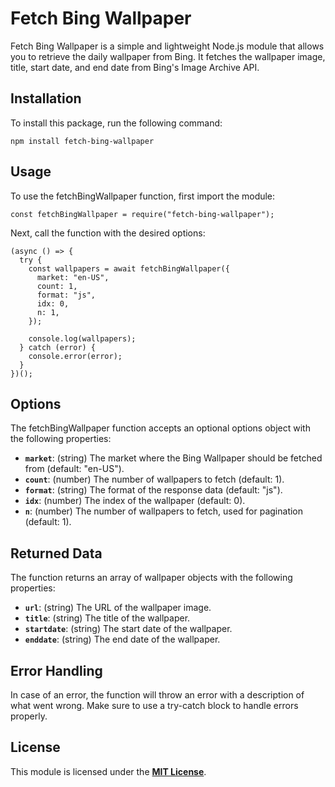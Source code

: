 # **Fetch Bing Wallpaper**

Fetch Bing Wallpaper is a simple and lightweight Node.js module that allows you to retrieve the daily wallpaper from Bing. It fetches the wallpaper image, title, start date, and end date from Bing's Image Archive API.

## **Installation**

To install this package, run the following command:

```
npm install fetch-bing-wallpaper

```

## **Usage**

To use the fetchBingWallpaper function, first import the module:

```
const fetchBingWallpaper = require("fetch-bing-wallpaper");

```

Next, call the function with the desired options:

```
(async () => {
  try {
    const wallpapers = await fetchBingWallpaper({
      market: "en-US",
      count: 1,
      format: "js",
      idx: 0,
      n: 1,
    });

    console.log(wallpapers);
  } catch (error) {
    console.error(error);
  }
})();

```

## **Options**

The fetchBingWallpaper function accepts an optional options object with the following properties:

- **`market`**: (string) The market where the Bing Wallpaper should be fetched from (default: "en-US").
- **`count`**: (number) The number of wallpapers to fetch (default: 1).
- **`format`**: (string) The format of the response data (default: "js").
- **`idx`**: (number) The index of the wallpaper (default: 0).
- **`n`**: (number) The number of wallpapers to fetch, used for pagination (default: 1).

## **Returned Data**

The function returns an array of wallpaper objects with the following properties:

- **`url`**: (string) The URL of the wallpaper image.
- **`title`**: (string) The title of the wallpaper.
- **`startdate`**: (string) The start date of the wallpaper.
- **`enddate`**: (string) The end date of the wallpaper.

## **Error Handling**

In case of an error, the function will throw an error with a description of what went wrong. Make sure to use a try-catch block to handle errors properly.

## **License**

This module is licensed under the **[MIT License](https://opensource.org/licenses/MIT)**.
